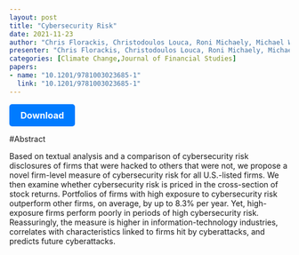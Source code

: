 ```yaml
---
layout: post
title: "Cybersecurity Risk"
date: 2021-11-23
author: "Chris Florackis, Christodoulos Louca, Roni Michaely, Michael Weber"
presenter: "Chris Florackis, Christodoulos Louca, Roni Michaely, Michael Weber"
categories: [Climate Change,Journal of Financial Studies]
papers:
- name: "10.1201/9781003023685-1"
  link: "10.1201/9781003023685-1"
---
```


<p>
  <a href='https://papers.ssrn.com/sol3/papers.cfm?abstract_id=3748622' class='button'>
    Download
  </a>
</p>

<style>
  .button {
    display: inline-block;
    padding: 10px 20px;
    background-color: #007bff;
    color: #fff;
    text-decoration: none;
    border-radius: 5px;
    font-size: 16px;
    font-weight: bold;
  }
</style>

#Abstract
<p>Based on textual analysis and a comparison of cybersecurity risk disclosures of firms that were hacked to others that were not, we propose a novel firm-level measure of cybersecurity risk for all U.S.-listed firms. We then examine whether cybersecurity risk is priced in the cross-section of stock returns. Portfolios of firms with high exposure to cybersecurity risk outperform other firms, on average, by up to 8.3%
 per year. Yet, high-exposure firms perform poorly in periods of high cybersecurity risk. Reassuringly, the measure is higher in information-technology industries, correlates with characteristics linked to firms hit by cyberattacks, and predicts future cyberattacks.</p>
